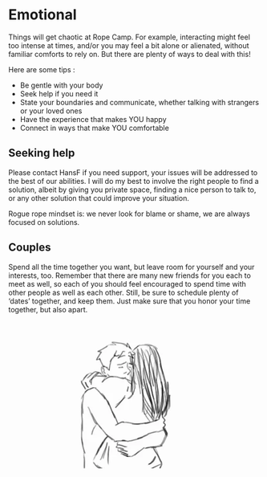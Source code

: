 # Emotional

Things will get chaotic at Rope Camp. For example, interacting might feel too intense at times, and/or you may feel a bit alone or alienated, without familiar comforts to rely on. But there are plenty of ways to deal with this!

Here are some tips :

* Be gentle with your body 
* Seek help if you need it 
* State your boundaries and communicate, whether talking with strangers or your loved ones 
* Have the experience that makes YOU happy 
* Connect in ways that make YOU comfortable 

## Seeking help

Please contact HansF if you need support, your issues will be addressed to the best of our abilities. I will do my best to involve the right people to find a solution, albeit by giving you private space, finding a nice person to talk to, or any other solution that could improve your situation.

Rogue rope mindset is: we never look for blame or shame, we are always focused on solutions.

## Couples

Spend all the time together you want, but leave room for yourself and your interests, too. Remember that there are many new friends for you each to meet as well, so each of you should feel encouraged to spend time with other people as well as each other. Still, be sure to schedule plenty of ‘dates’ together, and keep them. Just make sure that you honor your time together, but also apart.

![](../.gitbook/assets/hug.webp)

